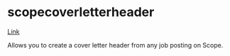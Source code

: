 # scopecoverletterheader

[Link](https://sang.github.io/scopecoverletterheader/)


Allows you to create a cover letter header from any job posting on Scope.
